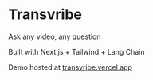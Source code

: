 # Transvribe
Ask any video, any question

Built with Next.js + Tailwind + Lang Chain

Demo hosted at [transvribe.vercel.app](https://transvribe.vercel.app)